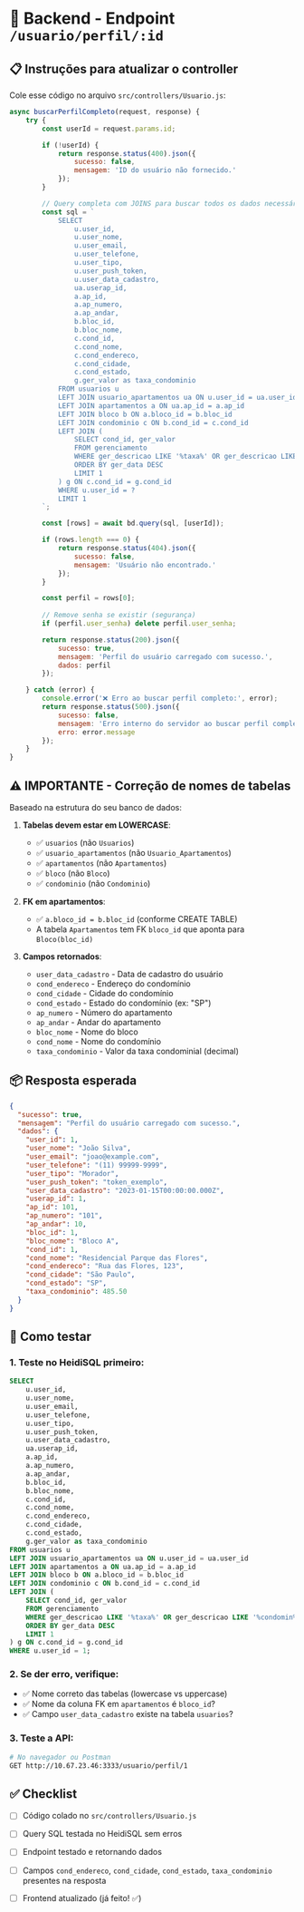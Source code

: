 # 🔧 Backend - Endpoint `/usuario/perfil/:id`

## 📋 Instruções para atualizar o controller

Cole esse código no arquivo `src/controllers/Usuario.js`:

```javascript
async buscarPerfilCompleto(request, response) {
    try {
        const userId = request.params.id;

        if (!userId) {
            return response.status(400).json({
                sucesso: false,
                mensagem: 'ID do usuário não fornecido.'
            });
        }

        // Query completa com JOINS para buscar todos os dados necessários
        const sql = `
            SELECT 
                u.user_id,
                u.user_nome,
                u.user_email,
                u.user_telefone,
                u.user_tipo,
                u.user_push_token,
                u.user_data_cadastro,
                ua.userap_id,
                a.ap_id,
                a.ap_numero,
                a.ap_andar,
                b.bloc_id,
                b.bloc_nome,
                c.cond_id,
                c.cond_nome,
                c.cond_endereco,
                c.cond_cidade,
                c.cond_estado,
                g.ger_valor as taxa_condominio
            FROM usuarios u
            LEFT JOIN usuario_apartamentos ua ON u.user_id = ua.user_id
            LEFT JOIN apartamentos a ON ua.ap_id = a.ap_id
            LEFT JOIN bloco b ON a.bloco_id = b.bloc_id
            LEFT JOIN condominio c ON b.cond_id = c.cond_id
            LEFT JOIN (
                SELECT cond_id, ger_valor
                FROM gerenciamento
                WHERE ger_descricao LIKE '%taxa%' OR ger_descricao LIKE '%condomin%'
                ORDER BY ger_data DESC
                LIMIT 1
            ) g ON c.cond_id = g.cond_id
            WHERE u.user_id = ?
            LIMIT 1
        `;

        const [rows] = await bd.query(sql, [userId]);

        if (rows.length === 0) {
            return response.status(404).json({
                sucesso: false,
                mensagem: 'Usuário não encontrado.'
            });
        }

        const perfil = rows[0];
        
        // Remove senha se existir (segurança)
        if (perfil.user_senha) delete perfil.user_senha;

        return response.status(200).json({
            sucesso: true,
            mensagem: 'Perfil do usuário carregado com sucesso.',
            dados: perfil
        });

    } catch (error) {
        console.error('❌ Erro ao buscar perfil completo:', error);
        return response.status(500).json({
            sucesso: false,
            mensagem: 'Erro interno do servidor ao buscar perfil completo.',
            erro: error.message
        });
    }
}
```

## ⚠️ IMPORTANTE - Correção de nomes de tabelas

Baseado na estrutura do seu banco de dados:

1. **Tabelas devem estar em LOWERCASE**:
   - ✅ `usuarios` (não `Usuarios`)
   - ✅ `usuario_apartamentos` (não `Usuario_Apartamentos`)
   - ✅ `apartamentos` (não `Apartamentos`)
   - ✅ `bloco` (não `Bloco`)
   - ✅ `condominio` (não `Condominio`)

2. **FK em apartamentos**:
   - ✅ `a.bloco_id = b.bloc_id` (conforme CREATE TABLE)
   - A tabela `Apartamentos` tem FK `bloco_id` que aponta para `Bloco(bloc_id)`

3. **Campos retornados**:
   - `user_data_cadastro` - Data de cadastro do usuário
   - `cond_endereco` - Endereço do condomínio
   - `cond_cidade` - Cidade do condomínio
   - `cond_estado` - Estado do condomínio (ex: "SP")
   - `ap_numero` - Número do apartamento
   - `ap_andar` - Andar do apartamento
   - `bloc_nome` - Nome do bloco
   - `cond_nome` - Nome do condomínio
   - `taxa_condominio` - Valor da taxa condominial (decimal)

## 📦 Resposta esperada

```json
{
  "sucesso": true,
  "mensagem": "Perfil do usuário carregado com sucesso.",
  "dados": {
    "user_id": 1,
    "user_nome": "João Silva",
    "user_email": "joao@example.com",
    "user_telefone": "(11) 99999-9999",
    "user_tipo": "Morador",
    "user_push_token": "token_exemplo",
    "user_data_cadastro": "2023-01-15T00:00:00.000Z",
    "userap_id": 1,
    "ap_id": 101,
    "ap_numero": "101",
    "ap_andar": 10,
    "bloc_id": 1,
    "bloc_nome": "Bloco A",
    "cond_id": 1,
    "cond_nome": "Residencial Parque das Flores",
    "cond_endereco": "Rua das Flores, 123",
    "cond_cidade": "São Paulo",
    "cond_estado": "SP",
    "taxa_condominio": 485.50
  }
}
```

## 🧪 Como testar

### 1. Teste no HeidiSQL primeiro:

```sql
SELECT 
    u.user_id,
    u.user_nome,
    u.user_email,
    u.user_telefone,
    u.user_tipo,
    u.user_push_token,
    u.user_data_cadastro,
    ua.userap_id,
    a.ap_id,
    a.ap_numero,
    a.ap_andar,
    b.bloc_id,
    b.bloc_nome,
    c.cond_id,
    c.cond_nome,
    c.cond_endereco,
    c.cond_cidade,
    c.cond_estado,
    g.ger_valor as taxa_condominio
FROM usuarios u
LEFT JOIN usuario_apartamentos ua ON u.user_id = ua.user_id
LEFT JOIN apartamentos a ON ua.ap_id = a.ap_id
LEFT JOIN bloco b ON a.bloco_id = b.bloc_id
LEFT JOIN condominio c ON b.cond_id = c.cond_id
LEFT JOIN (
    SELECT cond_id, ger_valor
    FROM gerenciamento
    WHERE ger_descricao LIKE '%taxa%' OR ger_descricao LIKE '%condomin%'
    ORDER BY ger_data DESC
    LIMIT 1
) g ON c.cond_id = g.cond_id
WHERE u.user_id = 1;
```

### 2. Se der erro, verifique:

- ✅ Nome correto das tabelas (lowercase vs uppercase)
- ✅ Nome da coluna FK em `apartamentos` é `bloco_id`?
- ✅ Campo `user_data_cadastro` existe na tabela `usuarios`?

### 3. Teste a API:

```bash
# No navegador ou Postman
GET http://10.67.23.46:3333/usuario/perfil/1
```

## ✅ Checklist

- [ ] Código colado no `src/controllers/Usuario.js`
- [ ] Query SQL testada no HeidiSQL sem erros
- [ ] Endpoint testado e retornando dados
- [ ] Campos `cond_endereco`, `cond_cidade`, `cond_estado`, `taxa_condominio` presentes na resposta
- [ ] Frontend atualizado (já feito! ✅)

